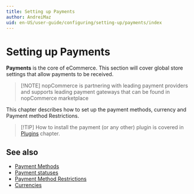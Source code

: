 ```yaml
---
title: Setting up Payments
author: AndreiMaz
uid: en-US/user-guide/configuring/setting-up/payments/index
---
```


# Setting up Payments

**Payments** is the core of eCommerce. This section will cover global store settings that allow payments to be received.

> [!NOTE] nopCommerce is partnering with leading payment providers and supports leading payment gateways that can be found in nopCommerce marketplace

This chapter describes how to set up the payment methods, currency and Payment method Restrictions.

> [!TIP] How to install the payment (or any other) plugin is covered in [Plugins](xref:en-US/user-guide/configuring/system/plugins) chapter.

## See also

- [Payment Methods](xref:en-US/user-guide/configuring/setting-up/payments/methods/index)
- [Payment statuses](xref:en-US/user-guide/configuring/setting-up/payments/payment-statuses)
- [Payment Method Restrictions](xref:en-US/user-guide/configuring/setting-up/payments/payment-method-restrictions)
- [Currencies](xref:en-US/user-guide/configuring/setting-up/payments/currencies)
